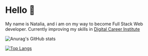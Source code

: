 # Hello 👋

My name is Natalia, and i am on my way to become Full Stack Web developer. 
Currently improving my skills in [Digital Career Institute](https://digitalcareerinstitute.org/)


![Anurag's GitHub stats](https://github-readme-stats.vercel.app/api?username=nataliabanz&show_icons=true&theme=radical)

[![Top Langs](https://github-readme-stats.vercel.app/api/top-langs/?username=nataliabanz&layout=compact)](https://github.com/nataliabanz/github-readme-stats)


